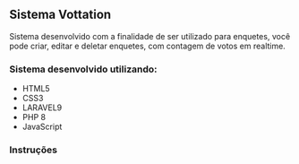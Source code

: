 ## Sistema Vottation

Sistema desenvolvido com a finalidade de ser utilizado para enquetes, você pode criar, editar e deletar enquetes, com contagem de votos em realtime.

### Sistema desenvolvido utilizando: 
- HTML5
- CSS3
- LARAVEL9
- PHP 8
- JavaScript

### Instruções 

